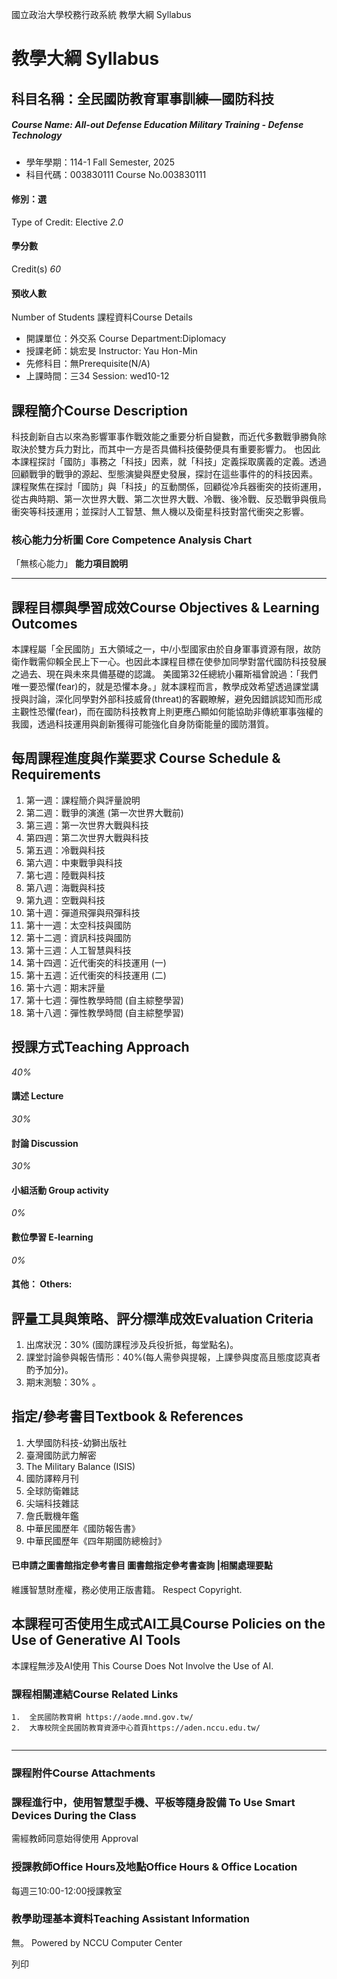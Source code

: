 國立政治大學校務行政系統 教學大綱 Syllabus
# 教學大綱 Syllabus
##  科目名稱：全民國防教育軍事訓練—國防科技
#####  Course Name: All-out Defense Education Military Training - Defense Technology
  * 學年學期：114-1 Fall Semester, 2025 
  * 科目代碼：003830111 Course No.003830111


#### 修別：選
Type of Credit: Elective 
_2.0_
#### 學分數
Credit(s)
_60_
#### 預收人數
Number of Students
課程資料Course Details
  * 開課單位：外交系 Course Department:Diplomacy 
  * 授課老師：姚宏旻 Instructor: Yau Hon-Min 
  * 先修科目：無Prerequisite(N/A)
  * 上課時間：三34 Session: wed10-12


##  課程簡介Course Description
科技創新自古以來為影響軍事作戰效能之重要分析自變數，而近代多數戰爭勝負除取決於雙方兵力對比，而其中一方是否具備科技優勢便具有重要影響力。
也因此本課程探討「國防」事務之「科技」因素，就「科技」定義採取廣義的定義。透過回顧戰爭的戰爭的源起、型態演變與歷史發展，探討在這些事件的的科技因素。
課程聚焦在探討「國防」與「科技」的互動關係，回顧從冷兵器衝突的技術運用，從古典時期、第一次世界大戰、第二次世界大戰、冷戰、後冷戰、反恐戰爭與俄烏衝突等科技運用；並探討人工智慧、無人機以及衛星科技對當代衝突之影響。
###  核心能力分析圖 Core Competence Analysis Chart
「無核心能力」 
**能力項目說明**
* * *
##  課程目標與學習成效Course Objectives & Learning Outcomes 
本課程屬「全民國防」五大領域之一，中/小型國家由於自身軍事資源有限，故防衛作戰需仰賴全民上下一心。也因此本課程目標在使參加同學對當代國防科技發展之過去、現在與未來具備基礎的認識。
美國第32任總統小羅斯福曾說過：「我們唯一要恐懼(fear)的，就是恐懼本身。」就本課程而言，教學成效希望透過課堂講授與討論，深化同學對外部科技威脅(threat)的客觀瞭解，避免因錯誤認知而形成主觀性恐懼(fear)，而在國防科技教育上則更應凸顯如何能協助非傳統軍事強權的我國，透過科技運用與創新獲得可能強化自身防衛能量的國防潛質。
##  每周課程進度與作業要求 Course Schedule & Requirements
  1. 第一週：課程簡介與評量說明
  2. 第二週：戰爭的演進 (第一次世界大戰前)
  3. 第三週：第一次世界大戰與科技
  4. 第四週：第二次世界大戰與科技
  5. 第五週：冷戰與科技
  6. 第六週：中東戰爭與科技
  7. 第七週：陸戰與科技
  8. 第八週：海戰與科技
  9. 第九週：空戰與科技
  10. 第十週：彈道飛彈與飛彈科技
  11. 第十一週：太空科技與國防
  12. 第十二週：資訊科技與國防
  13. 第十三週：人工智慧與科技
  14. 第十四週：近代衝突的科技運用 (一)
  15. 第十五週：近代衝突的科技運用 (二)
  16. 第十六週：期末評量
  17. 第十七週：彈性教學時間 (自主綜整學習)
  18. 第十八週：彈性教學時間 (自主綜整學習)


##  授課方式Teaching Approach
_40%_
####  講述 Lecture
_30%_
####  討論 Discussion
_30%_
####  小組活動 Group activity
_0%_
####  數位學習 E-learning
_0%_
####  其他： Others:
##  評量工具與策略、評分標準成效Evaluation Criteria
  1. 出席狀況：30% (國防課程涉及兵役折抵，每堂點名)。
  2. 課堂討論參與報告情形：40%(每人需參與提報，上課參與度高且態度認真者酌予加分)。
  3. 期末測驗：30% 。


##  指定/參考書目Textbook & References
  1. 大學國防科技-幼獅出版社
  2. 臺灣國防武力解密
  3. The Military Balance (ISIS)
  4. 國防譯粹月刊
  5. 全球防衛雜誌
  6. 尖端科技雜誌
  7. 詹氏戰機年鑑
  8. 中華民國歷年《國防報告書》
  9. 中華民國歷年《四年期國防總檢討》


####  已申請之圖書館指定參考書目  圖書館指定參考書查詢 |相關處理要點
維護智慧財產權，務必使用正版書籍。 Respect Copyright.
##  本課程可否使用生成式AI工具Course Policies on the Use of Generative AI Tools
本課程無涉及AI使用 This Course Does Not Involve the Use of AI.
###  課程相關連結Course Related Links
```
1.	全民國防教育網 https://aode.mnd.gov.tw/
2.	大專校院全民國防教育資源中心首頁https://aden.nccu.edu.tw/


```

* * *
###  課程附件Course Attachments
###  課程進行中，使用智慧型手機、平板等隨身設備 To Use Smart Devices During the Class
需經教師同意始得使用  Approval
###  授課教師Office Hours及地點Office Hours & Office Location
每週三10:00-12:00授課教室
###  教學助理基本資料Teaching Assistant Information
無。
Powered by NCCU Computer Center
  
列印

